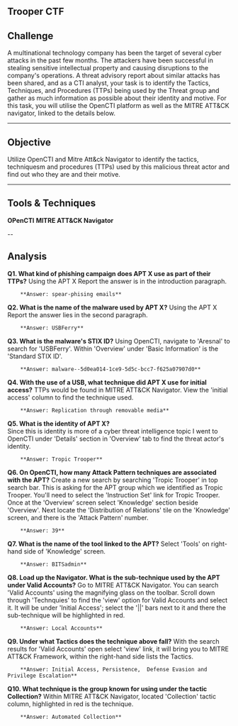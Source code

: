 ## Trooper CTF

## Challenge

A multinational technology company has been the target of several cyber attacks in the past few months. The attackers have been successful in stealing sensitive intellectual property and causing disruptions to the company's operations. A threat advisory report about similar attacks has been shared, and as a CTI analyst, your task is to identify the Tactics, Techniques, and Procedures (TTPs) being used by the Threat group and gather as much information as possible about their identity and motive. For this task, you will utilise the OpenCTI platform as well as the MITRE ATT&CK navigator, linked to the details below. 

---

## Objective

Utilize OpenCTI and Mitre Att&ck Navigator to identify the tactics, techniquesm and procedures (TTPs) used by this malicious threat actor and find out who they are and their motive.


---

## Tools & Techniques

  **OPenCTI**
  **MITRE ATT&CK Navigator**


--

## Analysis


  **Q1. What kind of phishing campaign does APT X use as part of their TTPs?**
        Using the APT X Report the answer is in the introduction paragraph.  
       
        **Answer: spear-phising emails**
     
  
  **Q2. What is the name of the malware used by APT X?**
        Using the APT X Report the answer lies in the second paragraph.
 
        **Answer: USBFerry**


  **Q3. What is the malware's STIX ID?**
        Using OpenCTI, navigate to 'Aresnal' to search for 'USBFerry'. Within 'Overview' under 'Basic Information' is the 'Standard STIX ID'.
        
        **Answer: malware--5d0ea014-1ce9-5d5c-bcc7-f625a07907d0**  


  **Q4. With the use of a USB, what technique did APT X use for initial access?**
        TTPs would be found in MITRE ATT&CK Navigator. View the 'initial access' column to find the technique used.
        
        **Answer: Replication through removable media**  


  **Q5. What is the identity of APT X?**  
        Since this is identity is more of a cyber threat intelligence topic I went to OpenCTI under 'Details' section in 'Overview' tab  to find the threat actor's identity.  
 
        **Answer: Tropic Trooper**

 
  **Q6. On OpenCTI, how many Attack Pattern techniques are associated with the APT?**
        Create a new search by searching 'Tropic Trooper' in top search bar. This is asking for the APT group which we identified as Tropic Trooper. You'll need to select the 'Instruction Set' link for 
        Tropic Trooper. Once at the 'Overview' screen select 'Knowledge' section beside 'Overview'. Next locate the 'Distribution of Relations' tile on the 'Knowledge' screen, and there is the 'Attack Pattern'         number.  
      
        **Answer: 39**
        

  **Q7. What is the name of the tool linked to the APT?**
        Select 'Tools' on right-hand side of 'Knowledge' screen.  
        
        **Answer: BITSadmin**


  **Q8. Load up the Navigator. What is the sub-technique used by the APT under Valid Accounts?**
        Go to MITRE ATT&CK Navigator. You can search 'Valid Accounts' using the magnifying glass on the toolbar. Scroll down through 'Technquies' to find the 'view' option for Valid Accounts and select it.
        It will be under 'Initial Access'; select the '||' bars next to it and there the sub-technique will be highlighted in red.  
       
        **Answer: Local Accounts**

  **Q9. Under what Tactics does the technique above fall?**
        With the search results for 'Valid Accounts' open select 'view' link,  it will bring you to MITRE ATT&CK Framework, within the right-hand side lists the Tactics.  
        
        **Answer: Initial Access, Persistence,  Defense Evasion and Privilege Escalation**

 
  **Q10. What technique is the group known for using under the tactic Collection?**
         Within MITRE ATT&CK Navigator, located 'Collection' tactic column, highlighted in red is the technique.  
        
        **Answer: Automated Collection**


